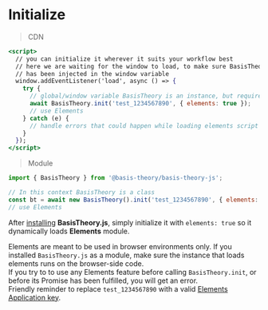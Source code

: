 
# Initialize

> CDN

```jsx
<script>
  // you can initialize it wherever it suits your workflow best
  // here we are waiting for the window to load, to make sure BasisTheory instance
  // has been injected in the window variable
  window.addEventListener('load', async () => {
    try {
      // global/window variable BasisTheory is an instance, but requires initialization
      await BasisTheory.init('test_1234567890', { elements: true });      
      // use Elements
    } catch (e) {
      // handle errors that could happen while loading elements script
    } 
  });  
</script>
```

> Module

```jsx
import { BasisTheory } from '@basis-theory/basis-theory-js';

// In this context BasisTheory is a class
const bt = await new BasisTheory().init('test_1234567890', { elements: true });
// use Elements
```


After [installing](#getting-started-install-sdk) **BasisTheory.js**, simply initialize it with `elements: true` so it dynamically loads **Elements** module.

<aside class="warning">
  <span>Elements are meant to be used in browser environments only. If you installed <code>BasisTheory.js</code> as a module, make sure the instance that loads elements runs on the browser-side code.</span>
</aside>

<aside class="warning">
  <span>If you try to to use any Elements feature before calling <code>BasisTheory.init</code>, or before its Promise has been fulfilled, you will get an error.</span>
</aside>

<aside class="notice">
  <span>Friendly reminder to replace <code>test_1234567890</code> with a valid <a href="/api-reference/#applications-application-types">Elements Application key</a>.</span>
</aside>
